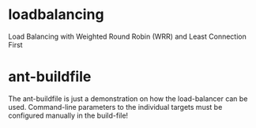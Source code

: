 loadbalancing
=============

Load Balancing with Weighted Round Robin (WRR) and Least Connection First 


ant-buildfile
==============

The ant-buildfile is just a demonstration on how the load-balancer can be used. Command-line parameters to the
individual targets must be configured manually in the build-file!